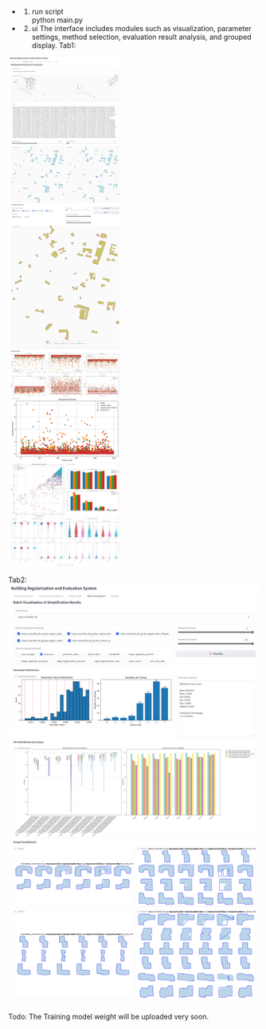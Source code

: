 
- 1. run script  
python main.py


- 2. ui 
 The interface includes modules such as visualization, parameter settings, method selection, evaluation result analysis, and grouped display.
 Tab1:

![alt text](imgs/img.jpg) 

Tab2:
![alt text](imgs/image.png)

Todo:
The Training model weight will be uploaded very soon.